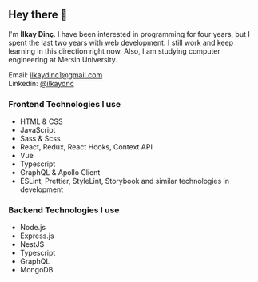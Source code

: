 ## Hey there 👋
 I'm **İlkay Dinç**. I have been interested in programming for four years, but I spent the last two years with web development. I still work and keep learning in this direction right now. Also, I am studying computer engineering at Mersin University.

Email: [ilkaydinc1@gmail.com](mailto:ilkaydinc1@gmail.com)
<br />
Linkedin: [@ilkaydnc](https://www.linkedin.com/in/ilkaydnc/)

### Frontend Technologies I use
* HTML & CSS
* JavaScript
* Sass & Scss
* React, Redux, React Hooks, Context API
* Vue
* Typescript
* GraphQL & Apollo Client
* ESLint, Prettier, StyleLint, Storybook and similar technologies in development

### Backend Technologies I use
* Node.js
* Express.js
* NestJS
* Typescript
* GraphQL
* MongoDB

